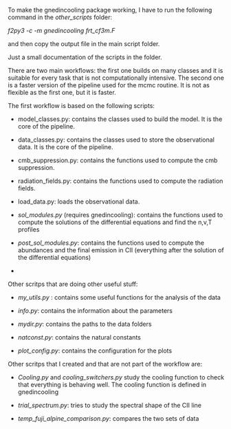 
To make the gnedincooling package working, I have to run the following command in the _other_scripts_ folder:

_f2py3 -c -m gnedincooling frt_cf3m.F_

and then copy the output file in the main script folder.


Just a small documentation of the scripts in the folder.



There are two main workflows: the first one builds on many classes and it is suitable for 
every task that is not computationally intensive. The second one is a faster version of the pipeline 
used for the mcmc routine. It is not as flexible as the first one, but it is faster.

The first workflow is based on the following scripts:

 - model_classes.py: contains the classes used to build the model. 
                   It is the core of the pipeline.

 - data_classes.py: contains the classes used to store the observational data. 
                  It is the core of the pipeline.

 - cmb_suppression.py: contains the functions used to compute the cmb suppression.

 - radiation_fields.py: contains the functions used to compute the radiation fields.

 - load_data.py: loads the observational data.

 - _sol_modules.py_ (requires gnedincooling): contains the functions used to compute
            the solutions of the differential equations and find the n,v,T profiles

 - _post_sol_modules.py_: contains the functions used to compute
            the abundances and the final emission in CII (everything after the
            solution of the differential equations)

 - 

Other scritps that are doing other useful stuff:

 - _my_utils.py_ : contains some useful functions for the analysis of the data

 - _info.py_: contains the information about the parameters
 
 - _mydir.py_: contains the paths to the data folders

 - _natconst.py_: contains the natural constants

 - _plot_config.py_: contains the configuration for the plots


Other scritps that I created and that are not part of the workflow are:

 - _Cooling.py_ and _cooling_switchers.py_ study the cooling function to check 
that everything is behaving well. The cooling function is defined in gnedincooling

 - _trial_spectrum.py_: tries to study the spectral shape of the CII line

 - _temp_fuji_alpine_comparison.py_: compares the two sets of data